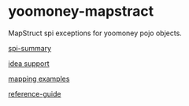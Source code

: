 # yoomoney-mapstract
MapStruct spi exceptions for yoomoney pojo objects.


[spi-summary](https://mapstruct.org/documentation/stable/api/index.html?org/mapstruct/ap/spi/package-summary.html)

[idea support](https://mapstruct.org/documentation/ide-support/)

[mapping examples](https://github.com/mapstruct/mapstruct-examples)

[reference-guide](https://mapstruct.org/documentation/reference-guide/)
